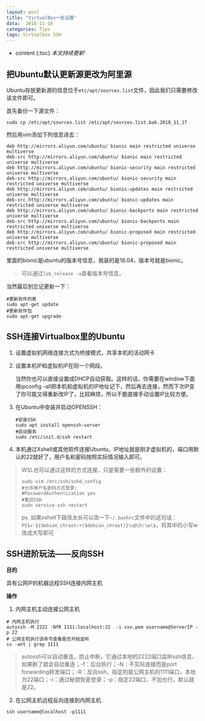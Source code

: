 ```yaml
---
layout: post
title: "VirtualBox一些设置"
data:  2018-11-16
categories: Tips
tags: Virtualbox SSH
---
```


* content
{:toc}
*本文持续更新*'

## 把Ubuntu默认更新源更改为阿里源
Ubuntu存放更新源的信息位于`etc/apt/sources.list`文件，因此我们只需要修改该文件即可。

首先备份一下源文件：

```shell
sudo cp /etc/apt/sources.list /etc/apt/sources.list.bak.2018_11_17
```
然后用vim添加下列信息进去：
```shell
deb http://mirrors.aliyun.com/ubuntu/ bionic main restricted universe multiverse
deb-src http://mirrors.aliyun.com/ubuntu/ bionic main restricted universe multiverse
deb http://mirrors.aliyun.com/ubuntu/ bionic-security main restricted universe multiverse
deb-src http://mirrors.aliyun.com/ubuntu/ bionic-security main restricted universe multiverse
deb http://mirrors.aliyun.com/ubuntu/ bionic-updates main restricted universe multiverse
deb-src http://mirrors.aliyun.com/ubuntu/ bionic-updates main restricted universe multiverse
deb http://mirrors.aliyun.com/ubuntu/ bionic-backports main restricted universe multiverse
deb-src http://mirrors.aliyun.com/ubuntu/ bionic-backports main restricted universe multiverse
deb http://mirrors.aliyun.com/ubuntu/ bionic-proposed main restricted universe multiverse
deb-src http://mirrors.aliyun.com/ubuntu/ bionic-proposed main restricted universe multiverse
```
里面的bionic是ubuntu的版本号信息，我装的是18.04，版本号就是bionic。

> 可以通过`lsb_release -a`查看版本号信息。

当然最后别忘记更新一下：

```shell
#更新软件列表
sudo apt-get update
#更新软件包
sudo apt-get upgrade
```



## SSH连接Virtualbox里的Ubuntu

1. 设置虚拟机网络连接方式为桥接模式，共享本机的活动网卡

2. 设置本机IP和虚拟机IP在同一个网段。

   当然你也可以直接设置成DHCP自动获取。这样的话，你需要在window下面用ipconfig -all把本机和虚拟机的IP地址记下，然后再去连接，然而下次IP变了你可能又得重新改IP了，比较麻烦，所以干脆直接手动设置IP比较方便。

3. 在Ubuntu中安装并启动OPENSSH：

   ```shell
   #安装SSH
   sudo apt install openssh-server
   #启动服务
   sudo /etc/init.d/ssh restart
   ```

4. 本机通过Xshell或其他软件连接Ubuntu，IP地址就是刚才虚拟机的，端口用默认的22就好了，用户名和密码按照实际情况输入即可。

> WSL也可以通过这样的方式连接，只是需要一些额外的设置：
> ``` shell
> sudo vim /etc/ssh/sshd_config
> #允许用户名密码方式登录:
> #PasswordAuthentication yes
> #重启SSH
> sudo service ssh restart
> ```
> ps. 如果xshell下路径太长可以改一下`~/.bashrc`文件中的这句话：
> `PS1='${debian_chroot:+($debian_chroot)}\u@\h:\w\$`，将其中的小写w改成大写即可

## SSH进阶玩法——反向SSH

**目的**

具有公网IP的机器远程SSH连接内网主机

**操作**

1. 内网主机主动连接公网主机

``` shell
# 内网主机执行
autossh -M 2222 -NfR 1111:localhost:22  -i xxx.pem username@ServerIP -p 22
# 公网主机执行该命令查看是否开始监听
ss -ant | grep 1111
```
> autossh可以自动重连，防止中断，它通过本地的2222端口监听ssh信息，如果断了就会自动重连；-f：后台执行；-N：不实际连接而是port forwarding转发端口；-R：反向ssh，指定的是公网主机的1111端口，本地为22端口；-i：通过秘钥免密登录；-p：指定22端口，不加也行，默认就是22。

2. 在公网主机远程反向连接到内网主机

```shell
ssh username@localhost -p1111
```
